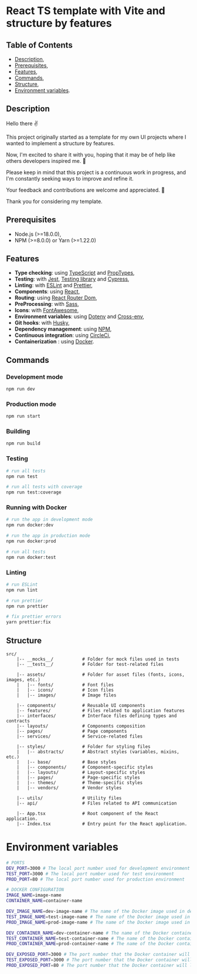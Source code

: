 # React TS template with Vite and structure by features

## Table of Contents

- [Description](#description),
- [Prerequisites](#prerequisites),
- [Features](#features),
- [Commands](#commands),
- [Structure](#structure),
- [Environment variables](#environment-variables).

## Description
Hello there ✌️

This project originally started as a template for my own UI projects where I wanted to implement a structure by features.

Now, I'm excited to share it with you, hoping that it may be of help like others developers inspired me. 🚀

Please keep in mind that this project is a continuous work in progress, and I'm constantly seeking ways to improve and refine it.

Your feedback and contributions are welcome and appreciated. 🙏

Thank you for considering my template.


## Prerequisites
- Node.js (>=18.0.0),
- NPM (>=8.0.0) or Yarn (>=1.22.0)

## Features

- **Type checking**: using [TypeScript](https://www.typescriptlang.org/) and [PropTypes](https://www.npmjs.com/package/prop-types),
- **Testing**: with [Jest](https://jestjs.io/fr/), [Testing library](https://testing-library.com/) and [Cypress](https://www.cypress.io/),
- **Linting**: with [ESLint](https://eslint.org) and [Prettier](https://prettier.io),
- **Components**: using [React](https://fr.reactjs.org/),
- **Routing**: using [React Router Dom](https://reactrouter.com/en/main),
- **PreProcessing**: with [Sass](https://sass-lang.com/),
- **Icons**: with [FontAwesome](https://fontawesome.com),
- **Environment variables**: using [Dotenv](https://github.com/motdotla/dotenv) and [Cross-env](https://github.com/kentcdodds/cross-env#readme),
- **Git hooks**: with [Husky](https://github.com/typicode/husky),
- **Dependency management**: using [NPM](https://www.npmjs.com/),
- **Continuous integration**: using [CircleCi](https://circleci.com/),
- **Containerization** : using [Docker](https://www.docker.com/).

## Commands
### Development mode

```bash
npm run dev
```

### Production mode

```bash
npm run start
```

### Building

```bash
npm run build
```

### Testing

```bash
# run all tests
npm run test

# run all tests with coverage
npm run test:coverage
```

### Running with Docker

```bash
# run the app in development mode
npm run docker:dev

# run the app in production mode
npm run docker:prod

# run all tests
npm run docker:test
```

### Linting

```bash
# run ESLint
npm run lint

# run prettier
npm run prettier

# fix prettier errors
yarn prettier:fix
```

## Structure
``` 
src/
    |-- __mocks__/           # Folder for mock files used in tests
    |-- __tests__/           # Folder for test-related files
        
    |-- assets/              # Folder for asset files (fonts, icons, images, etc.)
    |   |-- fonts/           # Font files
    |   |-- icons/           # Icon files
    |   |-- images/          # Image files
    
    |-- components/          # Reusable UI components
    |-- features/            # Files related to application features
    |-- interfaces/          # Interface files defining types and contracts
    |-- layouts/             # Components composition
    |-- pages/               # Page components
    |-- services/            # Service-related files
    
    |-- styles/              # Folder for styling files
    |   |-- abstracts/       # Abstract styles (variables, mixins, etc.)
    |   |-- base/            # Base styles
    |   |-- components/      # Component-specific styles
    |   |-- layouts/         # Layout-specific styles
    |   |-- pages/           # Page-specific styles
    |   |-- themes/          # Theme-specific styles
    |   |-- vendors/         # Vendor styles
    
    |-- utils/               # Utility files
    |-- api/                 # Files related to API communication

    |-- App.tsx              # Root component of the React application. 
    |-- Index.tsx            # Entry point for the React application.  

```

# Environment variables
```bash
# PORTS
DEV_PORT=3000 # The local port number used for development environment
TEST_PORT=3000 # The local port number used for test environment
PROD_PORT=80 # The local port number used for production environment

# DOCKER CONFIGURATION
IMAGE_NAME=image-name
CONTAINER_NAME=container-name

DEV_IMAGE_NAME=dev-image-name # The name of the Docker image used in development environment
TEST_IMAGE_NAME=test-image-name # The name of the Docker image used in test environment
PROD_IMAGE_NAME=prod-image-name # The name of the Docker image used in production environment

DEV_CONTAINER_NAME=dev-container-name # The name of the Docker container used in development environment
TEST_CONTAINER_NAME=test-container-name # The name of the Docker container used in test environment
PROD_CONTAINER_NAME=prod-container-name # The name of the Docker container used in production environment

DEV_EXPOSED_PORT=3000 # The port number that the Docker container will listen on
TEST_EXPOSED_PORT=3000 # The port number that the Docker container will listen on
PROD_EXPOSED_PORT=80 # The port number that the Docker container will listen on
```
